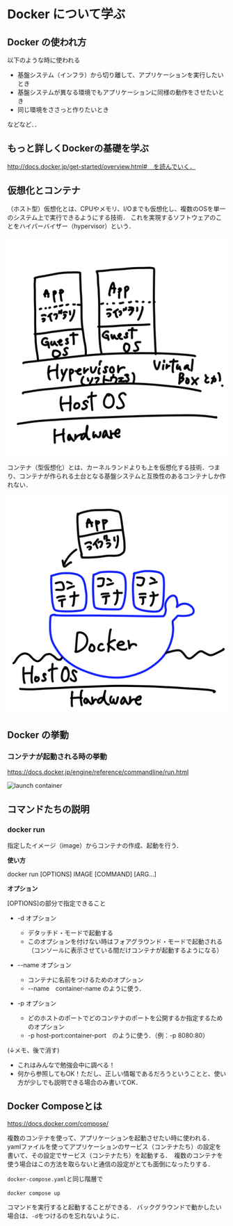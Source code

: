 # Docker について学ぶ

## Docker の使われ方
以下のような時に使われる
- 基盤システム（インフラ）から切り離して、アプリケーションを実行したいとき
- 基盤システムが異なる環境でもアプリケーションに同様の動作をさせたいとき
- 同じ環境をささっと作りたいとき

などなど．．

## もっと詳しくDockerの基礎を学ぶ

http://docs.docker.jp/get-started/overview.html#　を読んでいく．

## 仮想化とコンテナ

（ホスト型）仮想化とは、CPUやメモリ、I/Oまでも仮想化し、複数のOSを単一のシステム上で実行できるようにする技術． これを実現するソフトウェアのことをハイパーバイザー（hypervisor）という．

![hypervisor system image](./image/hypervisor_system.png)

コンテナ（型仮想化）とは、カーネルランドよりも上を仮想化する技術．つまり、コンテナが作られる土台となる基盤システムと互換性のあるコンテナしか作れない．

![docker image](./image/docker_system.png)

## Docker の挙動

### コンテナが起動される時の挙動

https://docs.docker.jp/engine/reference/commandline/run.html

![launch container](http://docs.docker.jp/_images/architecture.png)

## コマンドたちの説明

### docker run 

指定したイメージ（image）からコンテナの作成、起動を行う．

**使い方**

docker run [OPTIONS] IMAGE [COMMAND] [ARG...]

**オプション**

[OPTIONS]の部分で指定できること

- -d オプション
    - デタッチド・モードで起動する
    - このオプションを付けない時はフォアグラウンド・モードで起動される（コンソールに表示させている間だけコンテナが起動するようになる）

- --name オプション
    - コンテナに名前をつけるためのオプション
    - --name　container-name のように使う．

- -p オプション
    - どのホストのポートでどのコンテナのポートを公開するか指定するためのオプション
    - -p host-port:container-port　のように使う．（例：-p 8080:80）

(↓メモ、後で消す)
- これはみんなで勉強会中に調べる！
- 何から参照してもOK！ただし、正しい情報であるだろうということと、使い方が少しでも説明できる場合のみ書いてOK．

## Docker Composeとは

https://docs.docker.com/compose/

複数のコンテナを使って、アプリケーションを起動させたい時に使われる． yamlファイルを使ってアプリケーションのサービス（コンテナたち）の設定を書いて、その設定でサービス（コンテナたち）を起動する．　複数のコンテナを使う場合はこの方法を取らないと通信の設定がとても面倒になったりする．

`docker-compose.yaml`と同じ階層で

`docker compose up`

コマンドを実行すると起動することができる．
バックグラウンドで動かしたい場合は、`-d`をつけるのを忘れないように．